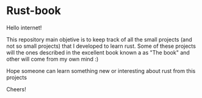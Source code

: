 # Rust-book

Hello internet!


This repository main objetive is to keep track of all  the small projects (and not so small projects) that I developed to learn rust. Some of these projects will the ones described in the excellent book known a as "The book" and other will come from my own mind :)

Hope someone can learn something new or interesting about rust from this projects

Cheers!
